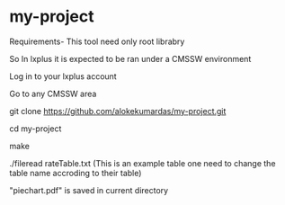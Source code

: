 # my-project
Requirements- This tool need only root librabry

So In lxplus it is expected to be ran under a CMSSW environment

Log in to your lxplus account 

Go to any CMSSW area 

git clone https://github.com/alokekumardas/my-project.git

cd my-project

make

./fileread rateTable.txt  (This is an example table one need to change the table name accroding to their table)

"piechart.pdf" is saved in current directory
